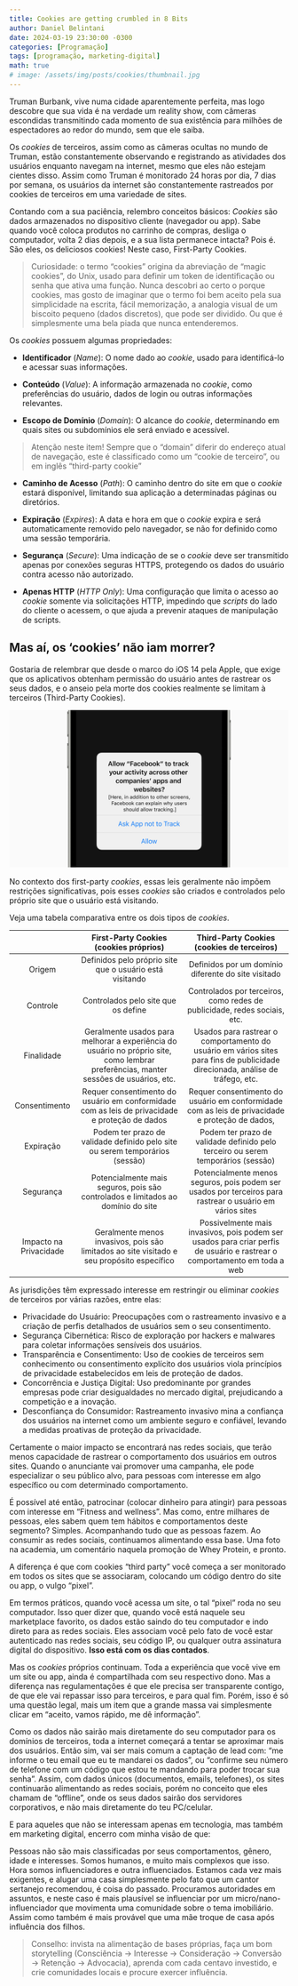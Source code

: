 ```yaml
---
title: Cookies are getting crumbled in 8 Bits
author: Daniel Belintani
date: 2024-03-19 23:30:00 -0300
categories: [Programação]
tags: [programação, marketing-digital]
math: true
# image: /assets/img/posts/cookies/thumbnail.jpg
---
```

Truman Burbank, vive numa cidade aparentemente perfeita, mas logo descobre que sua vida é na verdade um reality show, com câmeras escondidas transmitindo cada momento de sua existência para milhões de espectadores ao redor do mundo, sem que ele saiba.

Os _cookies_ de terceiros, assim como as câmeras ocultas no mundo de Truman, estão constantemente observando e registrando as atividades dos usuários enquanto navegam na internet, mesmo que eles não estejam cientes disso. Assim como Truman é monitorado 24 horas por dia, 7 dias por semana, os usuários da internet são constantemente rastreados por cookies de terceiros em uma variedade de sites.

Contando com a sua paciência, relembro conceitos básicos:
_Cookies_ são dados armazenados no dispositivo cliente (navegador ou app). Sabe quando você coloca produtos no carrinho de compras, desliga o computador, volta 2 dias depois, e a sua lista permanece intacta? Pois é. São eles, os deliciosos cookies! Neste caso, First-Party Cookies.

> Curiosidade: o termo “cookies” origina da abreviação de “magic cookies”, do Unix, usado para definir um token de identificação ou senha que ativa uma função. Nunca descobri ao certo o porque cookies, mas gosto de imaginar que o termo foi bem aceito pela sua simplicidade na escrita, fácil memorização, a analogia visual de um biscoito pequeno (dados discretos), que pode ser dividido. Ou que é simplesmente uma bela piada que nunca entenderemos.

Os _cookies_ possuem algumas propriedades:

- **Identificador** (_Name_): O nome dado ao _cookie_, usado para identificá-lo e acessar suas informações.

- **Conteúdo** (_Value_): A informação armazenada no _cookie_, como preferências do usuário, dados de login ou outras informações relevantes.

- **Escopo de Domínio** (_Domain_): O alcance do _cookie_, determinando em quais sites ou subdomínios ele será enviado e acessível.
> Atenção neste item! Sempre que o “domain” diferir do endereço atual de navegação, este é classificado como um “cookie de terceiro”, ou em inglês “third-party cookie”

- **Caminho de Acesso** (_Path_): O caminho dentro do site em que o _cookie_ estará disponível, limitando sua aplicação a determinadas páginas ou diretórios.

- **Expiração** (_Expires_): A data e hora em que o _cookie_ expira e será automaticamente removido pelo navegador, se não for definido como uma sessão temporária.

- **Segurança** (_Secure_): Uma indicação de se o _cookie_ deve ser transmitido apenas por conexões seguras HTTPS, protegendo os dados do usuário contra acesso não autorizado.

- **Apenas HTTP** (_HTTP Only_): Uma configuração que limita o acesso ao _cookie_ somente via solicitações HTTP, impedindo que _scripts_ do lado do cliente o acessem, o que ajuda a prevenir ataques de manipulação de scripts.

## Mas aí, os ‘cookies’ não iam morrer?

Gostaria de relembrar que desde o marco do iOS 14 pela Apple, que exige que os aplicativos obtenham permissão do usuário antes de rastrear os seus dados, e o anseio pela morte dos cookies realmente se limitam à terceiros (Third-Party Cookies).

![Alt View](/assets/img/posts/cookies/img1.jpg)

No contexto dos first-party _cookies_, essas leis geralmente não impõem restrições significativas, pois esses _cookies_ são criados e controlados pelo próprio site que o usuário está visitando.

Veja uma tabela comparativa entre os dois tipos de _cookies_.


|  |                                               First-Party Cookies (cookies próprios)                                                |                                           Third-Party Cookies (cookies de terceiros)                                           |
| :---: |:-----------------------------------------------------------------------------------------------------------------------------------:|:------------------------------------------------------------------------------------------------------------------------------:|
| Origem |                                      Definidos pelo próprio site que o usuário está visitando                                       |                                      Definidos por um domínio diferente do site visitado                                       |
| Controle |                                                 Controlados pelo site que os define                                                 |                           Controlados por terceiros, como redes de publicidade, redes sociais, etc.                            |
| Finalidade |Geralmente usados para melhorar a experiência do usuário no próprio site, como lembrar preferências, manter sessões de usuários, etc.| Usados para rastrear o comportamento do usuário em vários sites para fins de publicidade direcionada, análise de tráfego, etc. |
| Consentimento |                   Requer consentimento do usuário em conformidade com as leis de privacidade e proteção de dados                    |                Requer consentimento do usuário em conformidade com as leis de privacidade e proteção de dados,                 |
| Expiração |                            Podem ter prazo de validade definido pelo site ou serem temporários (sessão)                             |Podem ter prazo de validade definido pelo terceiro ou serem temporários (sessão) |
| Segurança |                          Potencialmente mais seguros, pois são controlados e limitados ao domínio do site                           |Potencialmente menos seguros, pois podem ser usados por terceiros para rastrear o usuário em vários sites                                                |
| Impacto na Privacidade |                     Geralmente menos invasivos, pois são limitados ao site visitado e seu propósito específico                      |   Possivelmente mais invasivos, pois podem ser usados para criar perfis de usuário e rastrear o comportamento em toda a web    |



As jurisdições têm expressado interesse em restringir ou eliminar _cookies_ de terceiros por várias razões, entre elas:


- Privacidade do Usuário: Preocupações com o rastreamento invasivo e a criação de perfis detalhados de usuários sem o seu consentimento.
- Segurança Cibernética: Risco de exploração por hackers e malwares para coletar informações sensíveis dos usuários.
- Transparência e Consentimento: Uso de cookies de terceiros sem conhecimento ou consentimento explícito dos usuários viola princípios de privacidade estabelecidos em leis de proteção de dados.
- Concorrência e Justiça Digital: Uso predominante por grandes empresas pode criar desigualdades no mercado digital, prejudicando a competição e a inovação.
- Desconfiança do Consumidor: Rastreamento invasivo mina a confiança dos usuários na internet como um ambiente seguro e confiável, levando a medidas proativas de proteção da privacidade.


Certamente o maior impacto se encontrará nas redes sociais, que terão menos capacidade de rastrear o comportamento dos usuários em outros sites. Quando o anunciante vai promover uma campanha, ele pode especializar o seu público alvo, para pessoas com interesse em algo específico ou com determinado comportamento.

É possível até então, patrocinar (colocar dinheiro para atingir) para pessoas com interesse em “Fitness and wellness”. Mas como, entre milhares de pessoas, eles sabem quem tem hábitos e comportamentos deste segmento? Simples. Acompanhando tudo que as pessoas fazem. Ao consumir as redes sociais, continuamos alimentando essa base. Uma foto na academia, um comentário naquela promoção de Whey Protein, e pronto.

A diferença é que com cookies “third party” você começa a ser monitorado em todos os sites que se associaram, colocando um código dentro do site ou app, o vulgo “pixel”.

Em termos práticos, quando você acessa um site, o tal “pixel” roda no seu computador. Isso quer dizer que, quando você está naquele seu marketplace favorito, os dados estão saindo do teu computador e indo direto para as redes sociais. Eles associam você pelo fato de você estar autenticado nas redes sociais, seu código IP, ou qualquer outra assinatura digital do dispositivo. **Isso está com os dias contados**.


Mas os _cookies_ próprios continuam. Toda a experiência que você vive em um site ou app, ainda é compartilhada com seu respectivo dono. Mas a diferença nas regulamentações é que ele precisa ser transparente contigo, de que ele vai repassar isso para terceiros, e para qual fim. Porém, isso é só uma questão legal, mais um item que a grande massa vai simplesmente clicar em “aceito, vamos rápido, me dê informação”.

Como os dados não sairão mais diretamente do seu computador para os domínios de terceiros, toda a internet começará a tentar se aproximar mais dos usuários. Então sim, vai ser mais comum a captação de lead com: “me informe o teu email que eu te mandarei os dados”, ou “confirme seu número de telefone com um código que estou te mandando para poder trocar sua senha”. Assim, com dados únicos (documentos, emails, telefones), os sites continuarão alimentando as redes sociais, porém no conceito que eles chamam de “offline”, onde os seus dados sairão dos servidores corporativos, e não mais diretamente do teu PC/celular.

E para aqueles que não se interessam apenas em tecnologia, mas também em marketing digital, encerro com minha visão de que:

Pessoas não são mais classificadas por seus comportamentos, gênero, idade e interesses. Somos humanos, e muito mais complexos que isso. Hora somos influenciadores e outra influenciados. Estamos cada vez mais exigentes, e alugar uma casa simplesmente pelo fato que um cantor sertanejo recomendou, é coisa do passado. Procuramos autoridades em assuntos, e neste caso é mais plausível se influenciar por um micro/nano-influenciador que movimenta uma comunidade sobre o tema imobiliário. Assim como também é mais provável que uma mãe troque de casa após  influência dos filhos.

> Conselho: invista na alimentação de bases próprias, faça um bom storytelling (Consciência → Interesse → Consideração → Conversão → Retenção → Advocacia), aprenda com cada centavo investido, e crie comunidades locais e procure exercer influência.
